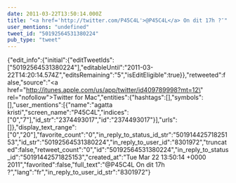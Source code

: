 ```yaml
---
date: 2011-03-22T13:50:14.000Z
title: "<a href='http://twitter.com/P45C4L'>@P45C4L</a> On dit 17h ?″"
user_mentions: "undefined"
tweet_id: "50192564531380224"
pub_type: "tweet"
---
```

{"edit_info":{"initial":{"editTweetIds":["50192564531380224"],"editableUntil":"2011-03-22T14:20:14.574Z","editsRemaining":"5","isEditEligible":true}},"retweeted":false,"source":"<a href=\"http://itunes.apple.com/us/app/twitter/id409789998?mt=12\" rel=\"nofollow\">Twitter for Mac</a>","entities":{"hashtags":[],"symbols":[],"user_mentions":[{"name":"agatta kristi","screen_name":"P45C4L","indices":["0","7"],"id_str":"2374493017","id":"2374493017"}],"urls":[]},"display_text_range":["0","20"],"favorite_count":"0","in_reply_to_status_id_str":"50191442571825153","id_str":"50192564531380224","in_reply_to_user_id":"8301972","truncated":false,"retweet_count":"0","id":"50192564531380224","in_reply_to_status_id":"50191442571825153","created_at":"Tue Mar 22 13:50:14 +0000 2011","favorited":false,"full_text":"@P45C4L On dit 17h ?","lang":"fr","in_reply_to_user_id_str":"8301972"}
